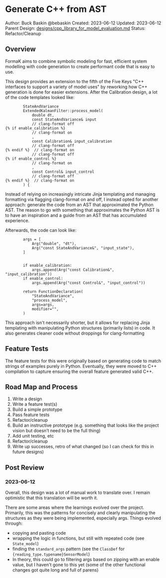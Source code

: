 # Generate C++ from AST

Author: Buck Baskin @bebaskin
Created: 2023-06-12
Updated: 2023-06-12
Parent Design: [designs/cpp_library_for_model_evaluation.md](../designs/cpp_library_for_model_evaluation.md)
Status: Refactor/Cleanup

## Overview

FormaK aims to combine symbolic modeling for fast, efficient system modelling
with code generation to create performant code that is easy to use.

This design provides an extension to the fifth of the Five Keys
"C++ interfaces to support a variety of model uses" by reworking how C++
generation is done for easier extensions. After the Calibration design, a lot
of the code templates looked like:

```
        StateAndVariance
        ExtendedKalmanFilter::process_model(
            double dt,
            const StateAndVariance& input
            // clang-format off
{% if enable_calibration %}
            // clang-format on
            ,
            const Calibration& input_calibration
            // clang-format off
{% endif %}  // clang-format on
            // clang-format off
{% if enable_control %}
            // clang-format on
            ,
            const Control& input_control
            // clang-format off
{% endif %}  // clang-format on
        ) {
```

Instead of relying on increasingly intricate Jinja templating and managing
formatting via flagging clang-format on and off, I instead opted for another
approach: generate the code from an AST that approximated the Python AST. The
reason to go with something that approximates the Python AST is to have an
inspiration and a guide from an AST that has accumulated experience.

Afterwards, the code can look like:

```
        args = [
            Arg("double", "dt"),
            Arg("const StateAndVariance&", "input_state"),
        ]


        if enable_calibration:
            args.append(Arg("const Calibration&", "input_calibration"))
        if enable_control:
            args.append(Arg("const Control&", "input_control"))

        return FunctionDeclaration(
            "StateAndVariance",
            "process_model",
            args=args,
            modifier="",
        )
```

This approach isn't necessarily shorter, but it allows for replacing Jinja
templating with manipulating Python structures (primarily lists) in code. It
also generates cleaner code without droppings for clang-formatting

## Feature Tests

The feature tests for this were originally based on generating code to match
strings of examples purely in Python. Eventually, they were moved to C++
compilation to capture ensuring the overall feature generated valid C++.

## Road Map and Process

1. Write a design
2. Write a feature test(s)
3. Build a simple prototype
4. Pass feature tests
5. Refactor/cleanup
6. Build an instructive prototype (e.g. something that looks like the project vision but doesn’t need to be the full thing)
7. Add unit testing, etc
8. Refactor/cleanup
9. Write up successes, retro of what changed (so I can check for this in future designs)

## Post Review

### 2023-06-12

Overall, this design was a lot of manual work to translate over. I remain
optimistic that this translation will be worth it.

There are some areas where the learnings evolved over the project. Primarily,
this was the patterns for concisely and clearly manipulating the structures as
they were being implemented, especially args. Things evolved through:

- copying and pasting code
- wrapping the logic in functions, but still with repeated code (see `State_model`)
- finding the `standard_args` pattern (see the `ClassDef` for `{reading_type.typename}SensorModel`)
- In theory, this could go to filtering args based on zipping with an enable value, but I haven't gone to this yet (some of the other functional changes got quite long and full of parens)
